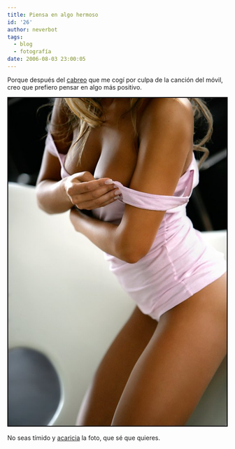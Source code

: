 ```yaml
---
title: Piensa en algo hermoso
id: '26'
author: neverbot
tags:
  - blog
  - fotografía
date: 2006-08-03 23:00:05
---
```


Porque después del [cabreo](/una-tarde-que-jamas-recuperare/) que me cogí por culpa de la canción del móvil, creo que prefiero pensar en algo más positivo.

[![Jurgita Valts](./piensa-en-algo-hermoso/jurgita_valts.jpg "Jurgita Valts")](./piensa-en-algo-hermoso/jurgita_valts.jpg)

No seas tímido y [acaricia](./piensa-en-algo-hermoso/jurgita_valts.jpg) la foto, que sé que quieres.
